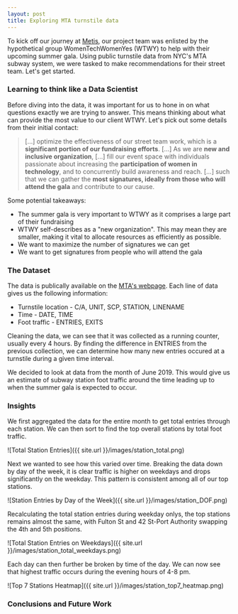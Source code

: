 ```yaml
---
layout: post
title: Exploring MTA turnstile data
---
```


To kick off our journey at [Metis](http://www.thisismetis.com), our project team was enlisted by the hypothetical group WomenTechWomenYes (WTWY) to help with their upcoming summer gala. Using public turnstile data from NYC's MTA subway system, we were tasked to make recommendations for their street team. Let's get started.

### Learning to think like a Data Scientist
Before diving into the data, it was important for us to hone in on what questions exactly we are trying to answer. This means thinking about what can provide the most value to our client WTWY. Let's pick out some details from their initial contact:

>[...] optimize the effectiveness of our street team work, which is a **significant portion of our fundraising efforts**. [...] As we are **new and inclusive organization**, [...] fill our event space with individuals passionate about increasing the **participation of women in technology**, and to concurrently build awareness and reach. [...] such that we can gather the **most signatures, ideally from those who will attend the gala** and contribute to our cause.

Some potential takeaways:
* The summer gala is very important to WTWY as it comprises a large part of their fundraising
* WTWY self-describes as a "new organization". This may mean they are smaller, making it vital to allocate resources as efficiently as possible.
* We want to maximize the number of signatures we can get
* We want to get signatures from people who will attend the gala

### The Dataset
The data is publically available on the [MTA's webpage](http://web.mta.info/developers/turnstile.html). Each line of data gives us the following information:
* Turnstile location - C/A, UNIT, SCP, STATION, LINENAME
* Time - DATE, TIME
* Foot traffic - ENTRIES, EXITS

Cleaning the data, we can see that it was collected as a running counter, usually every 4 hours. By finding the difference in ENTRIES from the previous collection, we can determine how many new entries occured at a turnstile during a given time interval.

We decided to look at data from the month of June 2019. This would give us an estimate of subway station foot traffic around the time leading up to when the summer gala is expected to occur. 

### Insights
We first aggregated the data for the entire month to get total entries through each station. We can then sort to find the top overall stations by total foot traffic.

![Total Station Entries]({{ site.url }}/images/station_total.png)

Next we wanted to see how this varied over time. Breaking the data down by day of the week, it is clear traffic is higher on weekdays and drops significantly on the weekday. This pattern is consistent among all of our top stations.

![Station Entries by Day of the Week]({{ site.url }}/images/station_DOF.png)

Recalculating the total station entries during weekday onlys, the top stations remains almost the same, with Fulton St and 42 St-Port Authority swapping the 4th and 5th positions.

![Total Station Entries on Weekdays]({{ site.url }}/images/station_total_weekdays.png)

Each day can then further be broken by time of the day. We can now see that highest traffic occurs during the evening hours of 4-8 pm.

![Top 7 Stations Heatmap]({{ site.url }}/images/station_top7_heatmap.png)

### Conclusions and Future Work